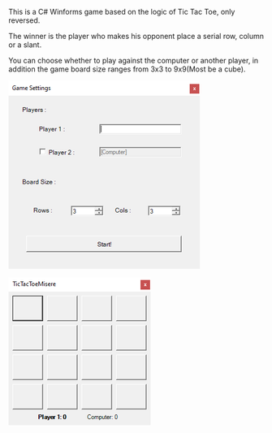 This is a C# Winforms game based on the logic of Tic Tac Toe, only reversed.

The winner is the player who makes his opponent place a serial row, column or a slant.

You can choose whether to play against the computer or another player, in addition the game board size ranges from 3x3 to 9x9(Most be a cube).

![](/GameSettingsRTicTacToe.png)

![](/GameBoardRticTacToe.png)
